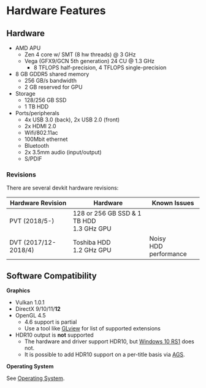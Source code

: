 # Hardware Features

## Hardware

- AMD APU
    - Zen 4 core w/ SMT (8 hw threads) @ 3 GHz
    - Vega (GFX9/GCN 5th generation) 24 CU @ 1.3 GHz
        - 8 TFLOPS half-precision, 4 TFLOPS single-precision
- 8 GB GDDR5 shared memory
    - 256 GB/s bandwidth
    - 2 GB reserved for GPU
- Storage
    - 128/256 GB SSD
    - 1 TB HDD
- Ports/peripherals
    - 4x USB 3.0 (back), 2x USB 2.0 (front)
    - 2x HDMI 2.0
    - Wifi/802.11ac
    - 100Mbit ethernet
    - Bluetooth
    - 2x 3.5mm audio (input/output)
    - S/PDIF

### Revisions

There are several devkit hardware revisions:

| Hardware Revision | Hardware | Known Issues
|-|-|-
| PVT (2018/5-) | 128 or 256 GB SSD & 1 TB HDD<br/>1.3 GHz GPU
| DVT (2017/12-2018/4) | Toshiba HDD<br/>1.2 GHz GPU | Noisy<br/>HDD performance

## Software Compatibility

__Graphics__

- Vulkan 1.0.1
- DirectX 9/10/11/__12__
- OpenGL 4.5
    - 4.6 support is partial
    - Use a tool like [GLview](http://realtech-vr.com/admin/glview) for list of supported extensions
- HDR10 output is __not__ supported
    - The hardware and driver support HDR10, but [Windows 10 RS1](os.md) does not.
    - It is possible to add HDR10 support on a per-title basis via [AGS](amd_gpu_services.,d).

__Operating System__

See [Operating System](os.md).